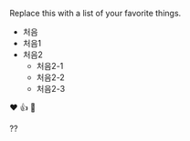 Replace this with a list of your favorite things.

* 처음
* 처음1
* 처음2
  * 처음2-1
  * 처음2-2
  * 처음2-3
  
:heart:
:+1:
:tada:

??
